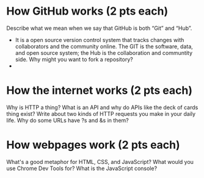# How GitHub works (2 pts each)
Describe what we mean when we say that GitHub is both “Git” and “Hub”.
  * It is a open source version control system that tracks changes with collaborators and the community online. The GIT is the software, data, and open source system; the Hub is the collaboration and communtity side. 
Why might you want to fork a repository?
  * 

# How the internet works (2 pts each)
Why is HTTP a thing?
What is an API and why do APIs like the deck of cards thing exist?
Write about two kinds of HTTP requests you make in your daily life.
Why do some URLs have ?s and &s in them?

# How webpages work (2 pts each)
What's a good metaphor for HTML, CSS, and JavaScript?
What would you use Chrome Dev Tools for?
What is the JavaScript console?
